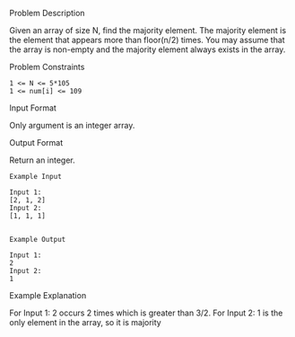 Problem Description

Given an array of size N, find the majority element. The majority element is the element that appears more than floor(n/2) times.
You may assume that the array is non-empty and the majority element always exists in the array.



Problem Constraints
    
    1 <= N <= 5*105
    1 <= num[i] <= 109


Input Format

Only argument is an integer array.


Output Format

Return an integer.

    
    Example Input
    
    Input 1:
    [2, 1, 2]
    Input 2:
    [1, 1, 1]
    
    
    Example Output
    
    Input 1:
    2
    Input 2:
    1


Example Explanation

For Input 1:
2 occurs 2 times which is greater than 3/2.
For Input 2:
 1 is the only element in the array, so it is majority
